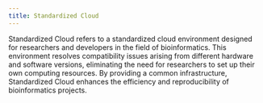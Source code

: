 ```yaml
---
title: Standardized Cloud
---
```


Standardized Cloud refers to a standardized cloud environment designed for researchers and developers in the field of bioinformatics. This environment resolves compatibility issues arising from different hardware and software versions, eliminating the need for researchers to set up their own computing resources. By providing a common infrastructure, Standardized Cloud enhances the efficiency and reproducibility of bioinformatics projects.

